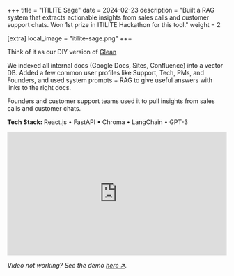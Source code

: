 +++
title = "ITILITE Sage"
date = 2024-02-23
description = "Built a RAG system that extracts actionable insights from sales calls and customer support chats. Won 1st prize in ITILITE Hackathon for this tool."
weight = 2

[extra]
local_image = "itilite-sage.png"
+++

Think of it as our DIY version of <a href="https://www.glean.com/" target="_blank">Glean</a>


We indexed all internal docs (Google Docs, Sites, Confluence) into a vector DB.
Added a few common user profiles like Support, Tech, PMs, and Founders, and used system prompts + RAG to give useful answers with links to the right docs.

Founders and customer support teams used it to pull insights from sales calls and customer chats.


**Tech Stack:** React.js • FastAPI • Chroma • LangChain • GPT-3


<div style="position: relative; width: 100%; height: 0; padding-bottom: 56.25%; overflow: hidden;">
    <iframe src="https://drive.google.com/file/d/1TkiRHlTzIGSzOKoIIoFJ01OUQr3yh95o/preview" 
            style="position: absolute; top: 0; left: 0; width: 100%; height: 100%; border: 0;" 
            allow="autoplay"></iframe>
</div>

*Video not working? See the demo <a href="https://drive.google.com/file/d/1TkiRHlTzIGSzOKoIIoFJ01OUQr3yh95o/" target="_blank">here ↗</a>.*
